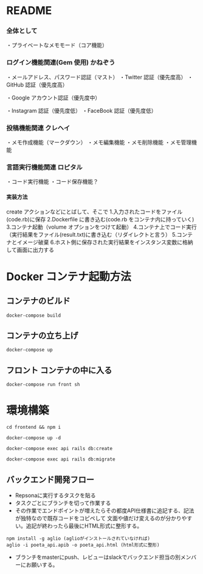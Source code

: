 # README

### 全体として

・プライベートなメモモード（コア機能）

<!-- ・パブリックな記事モード -->

### ログイン機能関連(Gem 使用) かねぞう

・メールアドレス、パスワード認証（マスト）
・Twitter 認証（優先度高）
・GitHub 認証（優先度高）

・Google アカウント認証（優先度中）

・Instagram 認証（優先度低）
・FaceBook 認証（優先度低）

### 投稿機能関連 クレヘイ

・メモ作成機能（マークダウン）
・メモ編集機能
・メモ削除機能
・メモ管理機能

### 言語実行機能関連 ロピタル

・コード実行機能
・コード保存機能？

#### 実装方法

create アクションなどにとばして、そこで 1.入力されたコードをファイル(code.rb)に保存
2.Dockerfile に書き込む(code.rb をコンテナ内に持っていく) 3.コンテナ起動（volume オプションをつけて起動） 4.コンテナ上でコード実行（実行結果をファイル(result.txt)に書き込む（リダイレクトと言う） 5.コンテナとイメージ破棄 6.ホスト側に保存された実行結果をインスタンス変数に格納して画面に出力する


# Docker コンテナ起動方法

## コンテナのビルド

`docker-compose build`

## コンテナの立ち上げ

`docker-compose up`

## フロント コンテナの中に入る

`docker-compose run front sh`

# 環境構築


``` shell
cd frontend && npm i

docker-compose up -d

docker-compose exec api rails db:create

docker-compose exec api rails db:migrate
```
## バックエンド開発フロー

- Repsonaに実行するタスクを貼る
- タスクごとにブランチを切って作業する
- その作業でエンドポイントが増えたらその都度API仕様書に追記する、記法が独特なので既存コードをコピペして
文面や値だけ変えるのが分かりやすい。追記が終わったら最後にHTML形式に整形する。
~~~  
npm install -g aglio (aglioがインストールされていなければ)  
aglio -i poeta_api.apib -o poeta_api.html (html形式に整形)
~~~  
- ブランチをmasterにpush、レビューはslackでバックエンド担当の別メンバーにお願いする。
